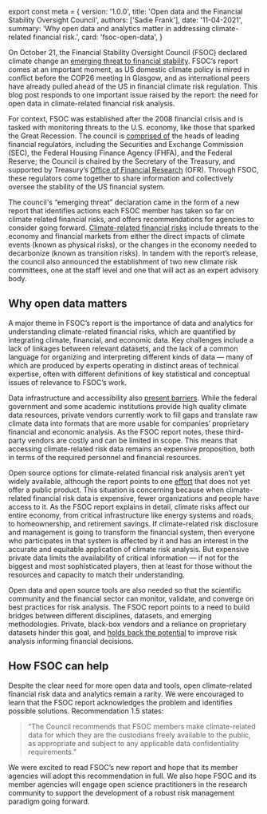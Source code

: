 export const meta = {
  version: '1.0.0',
  title: 'Open data and the Financial Stability Oversight Council',
  authors: ['Sadie Frank'],
  date: '11-04-2021',
  summary:
    'Why open data and analytics matter in addressing climate-related financial risk.',
  card: 'fsoc-open-data',
}

On October 21, the Financial Stability Oversight Council (FSOC) declared climate change an [emerging threat to financial stability](https://home.treasury.gov/news/press-releases/jy0426). FSOC’s report comes at an important moment, as US domestic climate policy is mired in conflict before the COP26 meeting in Glasgow, and as international peers have already pulled ahead of the US in financial climate risk regulation. This blog post responds to one important issue raised by the report: the need for open data in climate-related financial risk analysis.

For context, FSOC was established after the 2008 financial crisis and is tasked with monitoring threats to the U.S. economy, like those that sparked the Great Recession. The council is [comprised of](https://home.treasury.gov/policy-issues/financial-markets-financial-institutions-and-fiscal-service/fsoc/about-fsoc) the heads of leading financial regulators, including the Securities and Exchange Commission (SEC), the Federal Housing Finance Agency (FHFA), and the Federal Reserve; the Council is chaired by the Secretary of the Treasury, and supported by Treasury’s [Office of Financial Research](https://www.financialresearch.gov/) (OFR). Through FSOC, these regulators come together to share information and collectively oversee the stability of the US financial system.  

The council's “emerging threat” declaration came in the form of a new report that identifies  actions each FSOC member has taken so far on climate related financial risks, and offers recommendations for agencies to consider going forward. [Climate-related financial risks](https://carbonplan.org/blog/climate-financial-risks) include threats to the economy and financial markets from either the direct impacts of climate events (known as physical risks), or the changes in the economy needed to decarbonize (known as transition risks). In tandem with the report’s release, the council also announced the establishment of two new climate risk committees, one at the staff level and one that will act as an expert advisory body. 

## Why open data matters

A major theme in FSOC’s report is the importance of data and analytics for understanding climate-related financial risks, which are quantified by integrating climate, financial, and economic data. Key challenges include a lack of linkages between relevant datasets, and the lack of a common language for organizing and interpreting different kinds of data — many of which are produced by experts operating in distinct areas of technical expertise, often with different definitions of key statistical and conceptual issues of relevance to FSOC’s work. 

Data infrastructure and accessibility also [present barriers](https://medium.com/pangeo/closed-platforms-vs-open-architectures-for-cloud-native-earth-system-analytics-1ad88708ebb6). While the federal government and some academic institutions provide high quality climate data resources, private vendors currently work to fill gaps and translate raw climate data into formats that are more usable for companies’ proprietary financial and economic analysis. As the FSOC report notes, these third-party vendors are costly and can be limited in scope. This means that accessing climate-related risk data remains an expensive proposition, both in terms of the required personnel and financial resources. 

Open source options for climate-related financial risk analysis aren’t yet widely available, although the report points to one [effort](https://www.os-climate.org/) that does not yet offer a public product. This situation is concerning because when climate-related financial risk data is expensive, fewer organizations and people have access to it. As the FSOC report explains in detail, climate risks affect our entire economy, from critical infrastructure like energy systems and roads, to homeownership, and retirement savings. If climate-related risk disclosure and management is going to transform the financial system, then everyone who participates in that system is affected by it and has an interest in the accurate and equitable application of climate risk analysis. But expensive private data limits the availability of critical information — if not for the biggest and most sophisticated players, then at least for those without the resources and capacity to match their understanding.

Open data and open source tools are also needed so that the scientific community and the financial sector can monitor, validate, and converge on best practices for risk analysis. The FSOC report points to a need to build bridges between different disciplines, datasets, and emerging methodologies. Private, black-box vendors and a reliance on proprietary datasets hinder this goal, and [holds back the potential](https://doi.org/10.1038/s41558-020-00984-6) to improve risk analysis informing financial decisions. 

## How FSOC can help

Despite the clear need for more open data and tools, open climate-related financial risk data and analytics remain a rarity. We were encouraged to learn that the FSOC report acknowledges the problem and identifies possible solutions. Recommendation 1.5 states: 

> “​​The Council recommends that FSOC members make climate-related data for which they are the custodians freely available to the public, as appropriate and subject to any applicable data confidentiality requirements.” 

We were excited to read FSOC’s new report and hope that its member agencies will adopt this recommendation in full. We also hope FSOC and its member agencies will engage open science practitioners in the research community to support the development of a robust risk management paradigm going forward. 










